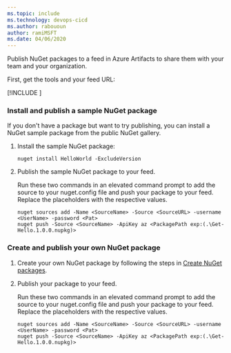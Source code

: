```yaml
---
ms.topic: include
ms.technology: devops-cicd
ms.author: rabououn
author: ramiMSFT
ms.date: 04/06/2020
---
```


Publish NuGet packages to a feed in Azure Artifacts to share them with your team and your organization.

First, get the tools and your feed URL:

[!INCLUDE [](nuget-publish-endpoint.md)]

### Install and publish a sample NuGet package  

If you don't have a package but want to try publishing, you can install a NuGet sample package from the public NuGet gallery.

1. Install the sample NuGet package:

   ```Command
   nuget install HelloWorld -ExcludeVersion
   ```

1. Publish the sample NuGet package to your feed.

   Run these two commands in an elevated command prompt to add the source to your nuget.config file and push your package to your feed. Replace the placeholders with the respective values.

   ```Command
   nuget sources add -Name <SourceName> -Source <SourceURL> -username <UserName> -password <Pat>
   nuget push -Source <SourceName> -ApiKey az <PackagePath exp:(.\Get-Hello.1.0.0.nupkg)>
   ```

### Create and publish your own NuGet package

1. Create your own NuGet package by following the steps in [Create NuGet packages](/nuget/create-packages/creating-a-package).

1. Publish your package to your feed.

   Run these two commands in an elevated command prompt to add the source to your nuget.config file and push your package to your feed. Replace the placeholders with the respective values.

   ```Command
   nuget sources add -Name <SourceName> -Source <SourceURL> -username <UserName> -password <Pat>
   nuget push -Source <SourceName> -ApiKey az <PackagePath exp:(.\Get-Hello.1.0.0.nupkg)>
